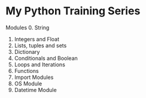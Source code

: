 # My Python Training Series

Modules
0. String
1. Integers and Float
2. Lists, tuples and sets
3. Dictionary
4. Conditionals and Boolean
5. Loops and Iterations
6. Functions
7. Import Modules
8. OS Module
9. Datetime Module